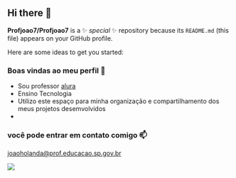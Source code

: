 ## Hi there 👋


**Profjoao7/Profjoao7** is a ✨ _special_ ✨ repository because its `README.md` (this file) appears on your GitHub profile.

Here are some ideas to get you started:

### Boas vindas ao meu perfil 🐶

- Sou professor [alura](https://www.alura.com.br)
- Ensino Tecnologia
- Utilizo este espaço para minha organização e compartilhamento dos meus projetos desemvolvidos
- 
### você pode entrar em contato comigo 📫

joaoholanda@prof.educacao.sp.gov.br

![](https://media.tenor.com/w0mONcLVXiMAAAAi/flamengo-cora%C3%A7%C3%A3o.gif)




